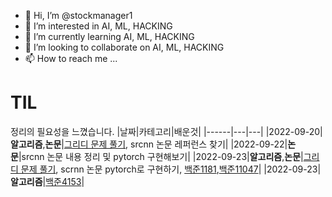 - 👋 Hi, I’m @stockmanager1
- 👀 I’m interested in AI, ML, HACKING
- 🌱 I’m currently learning AI, ML, HACKING
- 💞️ I’m looking to collaborate on AI, ML, HACKING
- 📫 How to reach me ...

<!---
stockmanager1/stockmanager1 is a ✨ special ✨ repository because its `README.md` (this file) appears on your GitHub profile.
You can click the Preview link to take a look at your changes.
--->

# TIL 
정리의 필요성을 느꼈습니다.
|날짜|카테고리|배운것|
|------|---|---|
|2022-09-20|**알고리즘**,**논문**|[그리디 문제 풀기](https://github.com/stockmanager1/-algorithm---team-study/blob/main/1%EC%A3%BC%EC%B0%A8(2022.09.16~2022-09-23)/%EA%B7%B8%EB%A6%AC%EB%94%94_%EC%8A%A4%ED%84%B0%EB%94%94.ipynb), srcnn 논문 레퍼런스 찾기|
|2022-09-22|**논문**|srcnn 논문 내용 정리 및 pytorch 구현해보기|
|2022-09-23|**알고리즘**,**논문**|[그리디 문제 풀기](https://github.com/stockmanager1/-algorithm---team-study/blob/main/1%EC%A3%BC%EC%B0%A8(2022.09.16~2022-09-23)/%EA%B7%B8%EB%A6%AC%EB%94%94_%EC%8A%A4%ED%84%B0%EB%94%94.ipynb), scrnn 논문 pytorch로 구현하기, [백준1181](https://github.com/stockmanager1/baejoon-study--TIL/tree/main/%EB%B0%B1%EC%A4%80/Silver/1181.%E2%80%85%EB%8B%A8%EC%96%B4%E2%80%85%EC%A0%95%EB%A0%AC),[백준11047](https://github.com/stockmanager1/baejoon-study--TIL/tree/main/%EB%B0%B1%EC%A4%80/Silver/11047.%E2%80%85%EB%8F%99%EC%A0%84%E2%80%850)|
|2022-09-23|**알고리즘**|[백준4153](https://github.com/stockmanager1/baejoon-study--TIL/tree/main/%EB%B0%B1%EC%A4%80/Bronze/4153.%E2%80%85%EC%A7%81%EA%B0%81%EC%82%BC%EA%B0%81%ED%98%95)|
